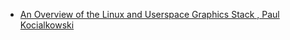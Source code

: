 - [An Overview of the Linux and Userspace Graphics Stack , Paul Kocialkowski](https://youtu.be/wjAJmqwg47k)
